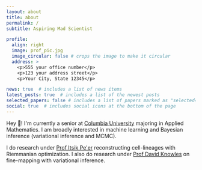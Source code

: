 ```yaml
---
layout: about
title: about
permalink: /
subtitle: Aspiring Mad Scientist

profile:
  align: right
  image: prof_pic.jpg
  image_circular: false # crops the image to make it circular
  address: >
    <p>555 your office number</p>
    <p>123 your address street</p>
    <p>Your City, State 12345</p>

news: true  # includes a list of news items
latest_posts: true  # includes a list of the newest posts
selected_papers: false # includes a list of papers marked as "selected={true}"
social: true  # includes social icons at the bottom of the page
---
```


Hey :wave:! I'm currently a senior at [Columbia University](https://www.columbia.edu/) majoring in Applied Mathematics. I am broadly interested in machine learning and Bayesian inference (variational inference and MCMC).

I do research under [Prof Itsik Pe'er](https://www.engineering.columbia.edu/faculty/itsik-peer) reconstructing cell-lineages with Riemmanian optimization. I also do research under [Prof David Knowles](https://davidaknowles.github.io/) on fine-mapping with variational inference.
